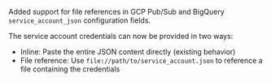 Added support for file references in GCP Pub/Sub and BigQuery `service_account_json` configuration fields.

The service account credentials can now be provided in two ways:
- Inline: Paste the entire JSON content directly (existing behavior)
- File reference: Use `file://path/to/service_account.json` to reference a file containing the credentials
